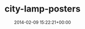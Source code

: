 ---
title:		"city-lamp-posters"
type:		"photos"
mediatype:		"upload"
location:		"TBC"
date:		"2014-02-09 15:22:21+00:00"
album:		"city"
filename:		"city-lamp-posters.md"
series:		"berlin"
cl_public_id:		"city/city-lamp-posters"
cl_version:		1497000228
format:		"tiff"
bytes:		2499424
width:		961
height:		1440
colours:
- "#6C6C72"
- "#2D2D31"
- "#DEDBD8"
- "#6C7479"
- "#86817F"
- "#303536"
- "#87155E"
- "#10131A"
- "#783240"
- "#797478"
- "#3A3836"
- "#AAB3C5"
- "#8C346A"
- "#D3D3C5"
- "#04658E"
- "#0585B7"
- "#161E23"
- "#717972"
- "#75776C"
- "#894D32"
- "#4D7389"
- "#7C6838"
- "#94790D"
- "#BBC3C9"
- "#3F4C75"
- "#311829"
- "#391F24"
- "#3D3723"
- "#6D182B"
- "#BBAA27"
- "#BBAA73"
- "#BEB360"
exposure_mode:		"Auto"
program:		"Aperture-priority AE"
aperture:		"1.4"
focal_length:		"50.0 mm"
iso:		"200"
shutter_speed:		"1/4000"
metering:		"Multi-segment"
flash:		"Off, Did not fire"
white_balance:		"As Shot"
colour_temp:		"5950"
has_crop:		"true"
orientation:		"Horizontal (normal)"
camera_model:		"NIKON D800"
lens_info:		"0mm f/0"
artist:		"No artist info"
x_resolution:		"300"
y_resolution:		"300"
---